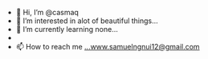 - 👋 Hi, I’m @casmaq
- 👀 I’m interested in alot of beautiful things...
- 🌱 I’m currently learning none...
- 
- 📫 How to reach me ...www.samuelngnui12@gmail.com

<!---
casmaq/casmaq is a  rapper, singer and also singer✨ special ✨ repository because its `README.md` (this file) appears on your GitHub profile.
You can click the Preview link to take a look at your changes.
--->
